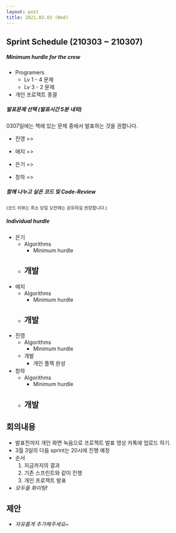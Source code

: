 ```yaml
---
layout: post
title: 2021.03.03 (Wed)
---
```

## Sprint Schedule (210303 ~ 210307)

##### *Minimum hurdle for the crew*

- Programers 
  - Lv 1 - 4 문제
  - Lv 3 - 2 문제
- 개인 프로젝트 종결

##### *발표문제 선택 (발표시간 5분 내외)*

0307일에는 책에 있는 문제 중에서 발표하는 것을 권합니다.

- 진영 => 

- 애지 => 

- 은기 =>

- 창하 =>

##### *함께 나누고 싶은 코드 및 Code-Review*

<small>(코드 리뷰는 최소 당일 오전에는 공유하길 권장합니다.)</small>

##### *Individual hurdle*

- 은기
  - Algorithms
    - Minimum hurdle
  - 개발
    - 
- 애지 
  - Algorithms
    - Minimum hurdle
  - 개발
    - 
- 진영
  - Algorithms
    - Minimum hurdle
  - 개발
    - 개인 플젝 완성
- 창하
  - Algorithms
    - Minimum hurdle
  - 개발
    - 

## 회의내용

- 발표전까지 개인 화면 녹음으로 프로젝트 발표 영상 카톡에 업로드 하기.
- 3월 3일의 다음 sprint는 20시에 진행 예정
- 순서
  1. 지금까지의 결과
  2. 기존 스프린트와 같이 진행
  3. 개인 프로젝트 발표
- *모두들 화이팅!*

## 제안

- *자유롭게 추가해주세요~*
